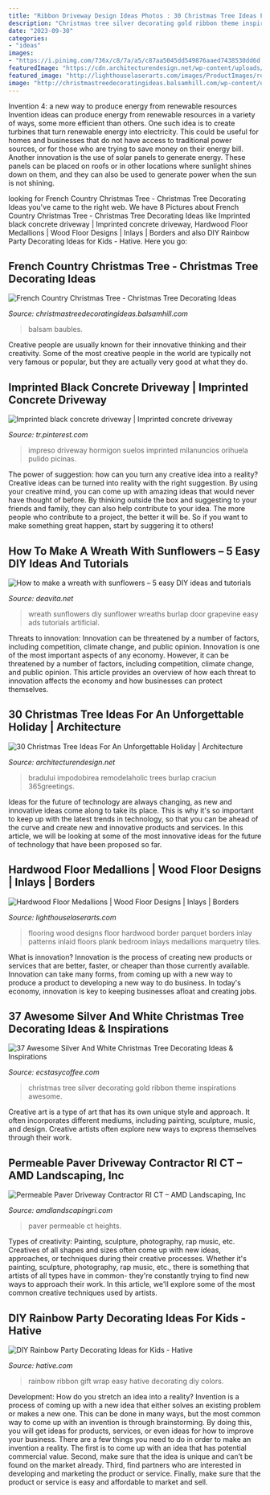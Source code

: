 ```yaml
---
title: "Ribbon Driveway Design Ideas Photos : 30 Christmas Tree Ideas For An Unforgettable Holiday"
description: "Christmas tree silver decorating gold ribbon theme inspirations awesome"
date: "2023-09-30"
categories:
- "ideas"
images:
- "https://i.pinimg.com/736x/c8/7a/a5/c87aa5045dd549876aaed7438530dd6d.jpg"
featuredImage: "https://cdn.architecturendesign.net/wp-content/uploads/2015/11/AD-Christmas-Tree-Ideas-For-An-Unforgettable-Holiday-23.jpg"
featured_image: "http://lighthouselaserarts.com/images/ProductImages/rope3D/rope-border-y-01.jpg"
image: "http://christmastreedecoratingideas.balsamhill.com/wp-content/uploads/2018/02/2-5-683x1024.jpg"
---
```



Invention 4: a new way to produce energy from renewable resources
Invention ideas can produce energy from renewable resources in a variety of ways, some more efficient than others. One such idea is to create turbines that turn renewable energy into electricity. This could be useful for homes and businesses that do not have access to traditional power sources, or for those who are trying to save money on their energy bill. Another innovation is the use of solar panels to generate energy. These panels can be placed on roofs or in other locations where sunlight shines down on them, and they can also be used to generate power when the sun is not shining.

	

		
looking for French Country Christmas Tree - Christmas Tree Decorating Ideas you've came to the right web. We have 8 Pictures about French Country Christmas Tree - Christmas Tree Decorating Ideas like Imprinted black concrete driveway | Imprinted concrete driveway, Hardwood Floor Medallions | Wood Floor Designs | Inlays | Borders and also DIY Rainbow Party Decorating Ideas for Kids - Hative. Here you go:
		
    
## French Country Christmas Tree - Christmas Tree Decorating Ideas

<img loading=lazy src="http://christmastreedecoratingideas.balsamhill.com/wp-content/uploads/2018/02/2-5-683x1024.jpg" onerror="this.onerror=null;this.src='https://tse2.mm.bing.net/th?id=OIP.0fAkUTEbBhS_PN7NJr9fRAHaLG&amp;pid=15.1';" alt="French Country Christmas Tree - Christmas Tree Decorating Ideas">

_Source: christmastreedecoratingideas.balsamhill.com_

>balsam baubles. 

	

Creative people are usually known for their innovative thinking and their creativity. Some of the most creative people in the world are typically not very famous or popular, but they are actually very good at what they do.

    
## Imprinted Black Concrete Driveway | Imprinted Concrete Driveway

<img loading=lazy src="https://i.pinimg.com/736x/c8/7a/a5/c87aa5045dd549876aaed7438530dd6d.jpg" onerror="this.onerror=null;this.src='https://tse1.mm.bing.net/th?id=OIP.Lh_BVhXvatB_1_gcJN5gwQHaFe&amp;pid=15.1';" alt="Imprinted black concrete driveway | Imprinted concrete driveway">

_Source: tr.pinterest.com_

>impreso driveway hormigon suelos imprinted milanuncios orihuela pulido picinas. 

	

The power of suggestion: how can you turn any creative idea into a reality?
Creative ideas can be turned into reality with the right suggestion. By using your creative mind, you can come up with amazing ideas that would never have thought of before. By thinking outside the box and suggesting to your friends and family, they can also help contribute to your idea. The more people who contribute to a project, the better it will be. So if you want to make something great happen, start by suggering it to others!

    
## How To Make A Wreath With Sunflowers – 5 Easy DIY Ideas And Tutorials

<img loading=lazy src="https://deavita.net/wp-content/uploads/2018/11/DIY-grapevine-and-sunflowers-wreath-with-burlap-bow-e1542348655965.jpg" onerror="this.onerror=null;this.src='https://tse1.mm.bing.net/th?id=OIP.PjJ_byYRT0J4gSlWN-YKKwHaIc&amp;pid=15.1';" alt="How to make a wreath with sunflowers – 5 easy DIY ideas and tutorials">

_Source: deavita.net_

>wreath sunflowers diy sunflower wreaths burlap door grapevine easy ads tutorials artificial. 

	

Threats to innovation: Innovation can be threatened by a number of factors, including competition, climate change, and public opinion.
Innovation is one of the most important aspects of any economy. However, it can be threatened by a number of factors, including competition, climate change, and public opinion. This article provides an overview of how each threat to innovation affects the economy and how businesses can protect themselves.

    
## 30 Christmas Tree Ideas For An Unforgettable Holiday | Architecture

<img loading=lazy src="https://cdn.architecturendesign.net/wp-content/uploads/2015/11/AD-Christmas-Tree-Ideas-For-An-Unforgettable-Holiday-23.jpg" onerror="this.onerror=null;this.src='https://tse2.mm.bing.net/th?id=OIP.2SXaM1Ngqm3-_3D0ca5pBQHaMD&amp;pid=15.1';" alt="30 Christmas Tree Ideas For An Unforgettable Holiday | Architecture">

_Source: architecturendesign.net_

>bradului impodobirea remodelaholic trees burlap craciun 365greetings. 

	

Ideas for the future of technology are always changing, as new and innovative ideas come along to take its place. This is why it's so important to keep up with the latest trends in technology, so that you can be ahead of the curve and create new and innovative products and services. In this article, we will be looking at some of the most innovative ideas for the future of technology that have been proposed so far.

    
## Hardwood Floor Medallions | Wood Floor Designs | Inlays | Borders

<img loading=lazy src="http://lighthouselaserarts.com/images/ProductImages/rope3D/rope-border-y-01.jpg" onerror="this.onerror=null;this.src='https://tse4.mm.bing.net/th?id=OIP.2y527vlnqZfYC-Vj_JRieQHaJ4&amp;pid=15.1';" alt="Hardwood Floor Medallions | Wood Floor Designs | Inlays | Borders">

_Source: lighthouselaserarts.com_

>flooring wood designs floor hardwood border parquet borders inlay patterns inlaid floors plank bedroom inlays medallions marquetry tiles. 

	

What is innovation?
Innovation is the process of creating new products or services that are better, faster, or cheaper than those currently available. Innovation can take many forms, from coming up with a new way to produce a product to developing a new way to do business. In today's economy, innovation is key to keeping businesses afloat and creating jobs.

    
## 37 Awesome Silver And White Christmas Tree Decorating Ideas &amp; Inspirations

<img loading=lazy src="https://i1.wp.com/www.ecstasycoffee.com/wp-content/uploads/2016/10/Christmas-tree-in-gold-and-silver-theme-with-ribbon.jpg" onerror="this.onerror=null;this.src='https://tse3.mm.bing.net/th?id=OIP.hXUfGhGbnaaXvDiABnMYaQAAAA&amp;pid=15.1';" alt="37 Awesome Silver And White Christmas Tree Decorating Ideas &amp; Inspirations">

_Source: ecstasycoffee.com_

>christmas tree silver decorating gold ribbon theme inspirations awesome. 

	

Creative art is a type of art that has its own unique style and approach. It often incorporates different mediums, including painting, sculpture, music, and design. Creative artists often explore new ways to express themselves through their work.

    
## Permeable Paver Driveway Contractor RI CT – AMD Landscaping, Inc

<img loading=lazy src="https://www.amdlandscapingri.com/assets/img/gallery/driveway/thumb/3_6.jpg" onerror="this.onerror=null;this.src='https://tse4.mm.bing.net/th?id=OIP.VvWmsuKXkOU90x03u94O3gHaE8&amp;pid=15.1';" alt="Permeable Paver Driveway Contractor RI CT – AMD Landscaping, Inc">

_Source: amdlandscapingri.com_

>paver permeable ct heights. 

	

Types of creativity: Painting, sculpture, photography, rap music, etc.
Creatives of all shapes and sizes often come up with new ideas, approaches, or techniques during their creative processes. Whether it's painting, sculpture, photography, rap music, etc., there is something that artists of all types have in common- they're constantly trying to find new ways to approach their work. In this article, we'll explore some of the most common creative techniques used by artists.

    
## DIY Rainbow Party Decorating Ideas For Kids - Hative

<img loading=lazy src="https://hative.com/wp-content/uploads/2014/11/diy-rainbow-party-decorating-ideas/13-easy-rainbow-ribbon-gift-wrap.jpg" onerror="this.onerror=null;this.src='https://tse1.mm.bing.net/th?id=OIP.Jh9i7jdrY48ydNu8rUeegQHaLG&amp;pid=15.1';" alt="DIY Rainbow Party Decorating Ideas for Kids - Hative">

_Source: hative.com_

>rainbow ribbon gift wrap easy hative decorating diy colors. 

	

Development: How do you stretch an idea into a reality?
Invention is a process of coming up with a new idea that either solves an existing problem or makes a new one. This can be done in many ways, but the most common way to come up with an invention is through brainstorming. By doing this, you will get ideas for products, services, or even ideas for how to improve your business.
There are a few things you need to do in order to make an invention a reality. The first is to come up with an idea that has potential commercial value. Second, make sure that the idea is unique and can’t be found on the market already. Third, find partners who are interested in developing and marketing the product or service. Finally, make sure that the product or service is easy and affordable to market and sell.

